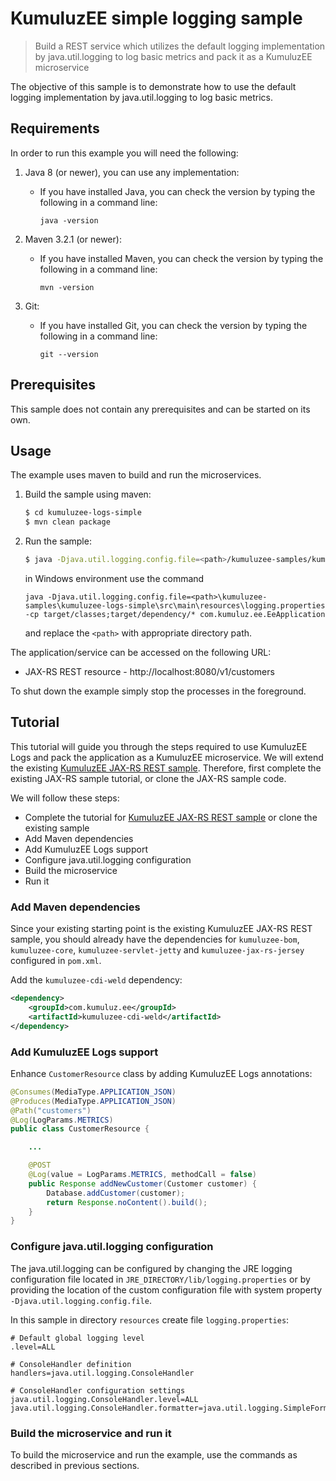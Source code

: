 # KumuluzEE simple logging sample

> Build a REST service which utilizes the default logging implementation by java.util.logging to log basic metrics and 
pack it as a KumuluzEE microservice

The objective of this sample is to demonstrate how to use the default logging implementation by java.util.logging to 
log basic metrics.

## Requirements

In order to run this example you will need the following:

1. Java 8 (or newer), you can use any implementation:
    * If you have installed Java, you can check the version by typing the following in a command line:
        
        ```
        java -version
        ```

2. Maven 3.2.1 (or newer):
    * If you have installed Maven, you can check the version by typing the following in a command line:
        
        ```
        mvn -version
        ```
3. Git:
    * If you have installed Git, you can check the version by typing the following in a command line:
    
        ```
        git --version
        ```
    

## Prerequisites

This sample does not contain any prerequisites and can be started on its own.

## Usage

The example uses maven to build and run the microservices.

1. Build the sample using maven:

    ```bash
    $ cd kumuluzee-logs-simple
    $ mvn clean package
    ```

2. Run the sample:

    ```bash
    $ java -Djava.util.logging.config.file=<path>/kumuluzee-samples/kumuluzee-logs-simple/src/main/resources/logging.properties -cp target/classes:target/dependency/* com.kumuluz.ee.EeApplication
    ```
    
    in Windows environment use the command
    ```batch
    java -Djava.util.logging.config.file=<path>\kumuluzee-samples\kumuluzee-logs-simple\src\main\resources\logging.properties -cp target/classes;target/dependency/* com.kumuluz.ee.EeApplication
    ```
    
    and replace the `<path>` with appropriate directory path.
    
The application/service can be accessed on the following URL:
* JAX-RS REST resource - http://localhost:8080/v1/customers

To shut down the example simply stop the processes in the foreground.

## Tutorial
This tutorial will guide you through the steps required to use KumuluzEE Logs and pack the application as a KumuluzEE microservice. We will extend the existing [KumuluzEE JAX-RS REST sample](https://github.com/kumuluz/kumuluzee-samples/tree/master/jax-rs).
Therefore, first complete the existing JAX-RS sample tutorial, or clone the JAX-RS sample code.

We will follow these steps:
* Complete the tutorial for [KumuluzEE JAX-RS REST sample](https://github.com/kumuluz/kumuluzee-samples/tree/master/jax-rs) or clone the existing sample
* Add Maven dependencies
* Add KumuluzEE Logs support
* Configure java.util.logging configuration
* Build the microservice
* Run it

### Add Maven dependencies

Since your existing starting point is the existing KumuluzEE JAX-RS REST sample, you should already have the dependencies for `kumuluzee-bom`, `kumuluzee-core`, `kumuluzee-servlet-jetty` and `kumuluzee-jax-rs-jersey` configured in `pom.xml`.

Add the `kumuluzee-cdi-weld` dependency:
```xml
<dependency>
    <groupId>com.kumuluz.ee</groupId>
    <artifactId>kumuluzee-cdi-weld</artifactId>
</dependency>
```

### Add KumuluzEE Logs support

Enhance `CustomerResource` class by adding KumuluzEE Logs annotations:

```java
@Consumes(MediaType.APPLICATION_JSON)
@Produces(MediaType.APPLICATION_JSON)
@Path("customers")
@Log(LogParams.METRICS)
public class CustomerResource {

    ...

    @POST
    @Log(value = LogParams.METRICS, methodCall = false)
    public Response addNewCustomer(Customer customer) {
        Database.addCustomer(customer);
        return Response.noContent().build();
    }
}
```

### Configure java.util.logging configuration

The java.util.logging can be configured by changing the JRE logging configuration file located in 
`JRE_DIRECTORY/lib/logging.properties` or by providing the location of the custom configuration file with system 
property `-Djava.util.logging.config.file`.

In this sample in directory `resources` create file `logging.properties`: 

```
# Default global logging level
.level=ALL

# ConsoleHandler definition
handlers=java.util.logging.ConsoleHandler

# ConsoleHandler configuration settings
java.util.logging.ConsoleHandler.level=ALL
java.util.logging.ConsoleHandler.formatter=java.util.logging.SimpleFormatter
```

### Build the microservice and run it

To build the microservice and run the example, use the commands as described in previous sections.